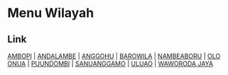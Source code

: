 # Menu Wilayah

## Link

[AMBOPI](https://github.com/gigit-pemilu/pemilu-2024-74-sulawesi-tenggara/tree/main/pileg-dpr/hitung-suara/sub/74-sulawesi-tenggara/sub/02-konawe/sub/42-tongauna-utara/sub/2005-ambopi)
 | 
[ANDALAMBE](https://github.com/gigit-pemilu/pemilu-2024-74-sulawesi-tenggara/tree/main/pileg-dpr/hitung-suara/sub/74-sulawesi-tenggara/sub/02-konawe/sub/42-tongauna-utara/sub/2010-andalambe)
 | 
[ANGGOHU](https://github.com/gigit-pemilu/pemilu-2024-74-sulawesi-tenggara/tree/main/pileg-dpr/hitung-suara/sub/74-sulawesi-tenggara/sub/02-konawe/sub/42-tongauna-utara/sub/2004-anggohu)
 | 
[BAROWILA](https://github.com/gigit-pemilu/pemilu-2024-74-sulawesi-tenggara/tree/main/pileg-dpr/hitung-suara/sub/74-sulawesi-tenggara/sub/02-konawe/sub/42-tongauna-utara/sub/2009-barowila)
 | 
[NAMBEABORU](https://github.com/gigit-pemilu/pemilu-2024-74-sulawesi-tenggara/tree/main/pileg-dpr/hitung-suara/sub/74-sulawesi-tenggara/sub/02-konawe/sub/42-tongauna-utara/sub/2006-nambeaboru)
 | 
[OLO ONUA](https://github.com/gigit-pemilu/pemilu-2024-74-sulawesi-tenggara/tree/main/pileg-dpr/hitung-suara/sub/74-sulawesi-tenggara/sub/02-konawe/sub/42-tongauna-utara/sub/2008-olo-onua)
 | 
[PUUNDOMBI](https://github.com/gigit-pemilu/pemilu-2024-74-sulawesi-tenggara/tree/main/pileg-dpr/hitung-suara/sub/74-sulawesi-tenggara/sub/02-konawe/sub/42-tongauna-utara/sub/2007-puundombi)
 | 
[SANUANGGAMO](https://github.com/gigit-pemilu/pemilu-2024-74-sulawesi-tenggara/tree/main/pileg-dpr/hitung-suara/sub/74-sulawesi-tenggara/sub/02-konawe/sub/42-tongauna-utara/sub/2003-sanuanggamo)
 | 
[ULUAO](https://github.com/gigit-pemilu/pemilu-2024-74-sulawesi-tenggara/tree/main/pileg-dpr/hitung-suara/sub/74-sulawesi-tenggara/sub/02-konawe/sub/42-tongauna-utara/sub/2002-uluao)
 | 
[WAWORODA JAYA](https://github.com/gigit-pemilu/pemilu-2024-74-sulawesi-tenggara/tree/main/pileg-dpr/hitung-suara/sub/74-sulawesi-tenggara/sub/02-konawe/sub/42-tongauna-utara/sub/2001-waworoda-jaya)

